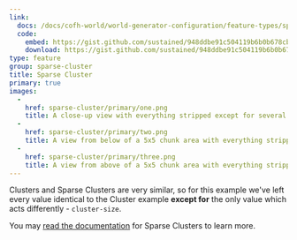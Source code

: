 ```yaml
---
link:
  docs: /docs/cofh-world/world-generator-configuration/feature-types/sparse-cluster/
  code:
    embed: https://gist.github.com/sustained/948ddbe91c504119b6b0b678cbe29044.js
    download: https://gist.github.com/sustained/948ddbe91c504119b6b0b678cbe29044/archive/341cd9fe73a9a6dd3ba25e9121142ed6374b9839.zip
type: feature
group: sparse-cluster
title: Sparse Cluster
primary: true
images:
  -
    href: sparse-cluster/primary/one.png
    title: A close-up view with everything stripped except for several sparse clusters of iron ore.
  -
    href: sparse-cluster/primary/two.png
    title: A view from below of a 5x5 chunk area with everything stripped except the sparse clusters of iron ore.
  -
    href: sparse-cluster/primary/three.png
    title: A view from above of a 5x5 chunk area with everything stripped except the sparse clusters of iron ore.
---
```


Clusters and Sparse Clusters are very similar, so for this example we've left every value identical to the Cluster example **except for** the only value which acts differently - `cluster-size`.

You may [read the documentation](docs/cofh-world/world-generator-configuration/feature-types/sparse-cluster/) for Sparse Clusters to learn more.
